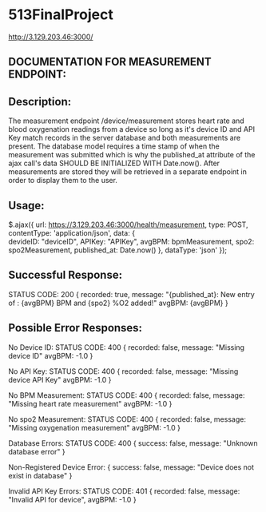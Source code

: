 # 513FinalProject
http://3.129.203.46:3000/

DOCUMENTATION FOR MEASUREMENT ENDPOINT:
---------------------------------------

Description:
---------------------------------------
The measurement endpoint /device/measurement stores heart rate and blood oxygenation readings
from a device so long as it's device ID and API Key match records in the server database
and both measurements are present. The database model requires a time stamp of when the 
measurement was submitted which is why the published_at attribute of the ajax call's
data SHOULD BE INITIALIZED WITH Date.now(). After measurements are stored they will be
retrieved in a separate endpoint in order to display them to the user.

Usage:
---------------------------------------
$.ajax({
url: https://3.129.203.46:3000/health/measurement,
type: POST,
contentType: 'application/json',
data: {  
         devideID: "deviceID",
         APIKey: "APIKey",
         avgBPM: bpmMeasurement,
         spo2: spo2Measurement,
         published_at: Date.now() 
       },
dataType: 'json'
});

Successful Response:
---------------------------------------
STATUS CODE: 200
{
    recorded: true,
    message: "{published_at}: New entry of : {avgBPM} BPM and {spo2} %O2 added!"
    avgBPM: {avgBPM}
}

Possible Error Responses:
---------------------------------------
No Device ID:
STATUS CODE: 400
{
    recorded: false,
    message: "Missing device ID"
    avgBPM: -1.0
}

No API Key:
STATUS CODE: 400
{
    recorded: false,
    message: "Missing device API Key"
    avgBPM: -1.0
}

No BPM Measurement:
STATUS CODE: 400
{
    recorded: false,
    message: "Missing heart rate measurement"
    avgBPM: -1.0
}

No spo2 Measurement:
STATUS CODE: 400
{
    recorded: false,
    message: "Missing oxygenation measurement"
    avgBPM: -1.0
}

Database Errors:
STATUS CODE: 400
{
    success: false, 
    message: "Unknown database error"
}

Non-Registered Device Error:
{
    success: false, 
    message: "Device does not exist in database"
}

Invalid API Key Errors:
STATUS CODE: 401
{
    recorded: false,
    message: "Invalid API for device",
    avgBPM: -1.0
}


